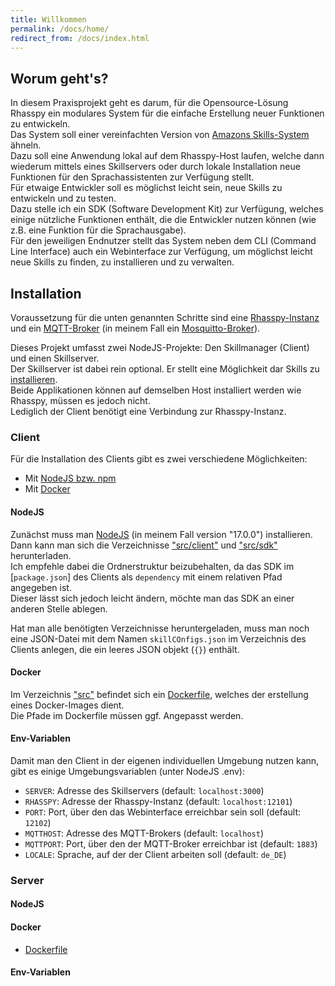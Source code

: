 ```yaml
---
title: Willkommen
permalink: /docs/home/
redirect_from: /docs/index.html
---
```


## Worum geht's?
In diesem Praxisprojekt geht es darum, für die Opensource-Lösung Rhasspy ein modulares System für die einfache Erstellung neuer Funktionen zu entwickeln.  
Das System soll einer vereinfachten Version von [Amazons Skills-System](https://www.amazon.de/b?ie=UTF8&node=10068460031) ähneln.  
Dazu soll eine Anwendung lokal auf dem Rhasspy-Host laufen, welche dann wiederum mittels eines Skillservers oder durch lokale Installation neue Funktionen für den Sprachassistenten zur Verfügung stellt.  
Für etwaige Entwickler soll es möglichst leicht sein, neue Skills zu entwickeln und zu testen.  
Dazu stelle ich ein SDK (Software Development Kit) zur Verfügung, welches einige nützliche Funktionen enthält, die die Entwickler nutzen können (wie z.B. eine Funktion für die Sprachausgabe).  
Für den jeweiligen Endnutzer stellt das System neben dem CLI (Command Line Interface) auch ein Webinterface zur Verfügung, um möglichst leicht neue Skills zu finden, zu installieren und zu verwalten.  

[//]: # (TODO links zu den jeweiligen genannten seiten einfügen)

## Installation
Voraussetzung für die unten genannten Schritte sind eine [Rhasspy-Instanz](https://rhasspy.readthedocs.io/en/latest/installation/) und ein [MQTT-Broker](https://mqtt.org/software/#servers-brokers) (in meinem Fall ein [Mosquitto-Broker](https://mosquitto.org/)).  
  
Dieses Projekt umfasst zwei NodeJS-Projekte: Den Skillmanager (Client) und einen Skillserver.  
Der Skillserver ist dabei rein optional. Er stellt eine Möglichkeit dar Skills zu [installieren](./client/skillmanager.md#online).  
Beide Applikationen können auf demselben Host installiert werden wie Rhasspy, müssen es jedoch nicht.  
Lediglich der Client benötigt eine Verbindung zur Rhasspy-Instanz.

### Client

Für die Installation des Clients gibt es zwei verschiedene Möglichkeiten: 
- Mit [NodeJS bzw. npm](#nodejs)
- Mit [Docker](#docker)


#### NodeJS
Zunächst muss man [NodeJS](https://nodejs.org/en/download/) (in meinem Fall version "17.0.0") installieren.  
Dann kann man sich die Verzeichnisse ["src/client"](https://github.com/fwehn/pp-voiceassistant/tree/main/src/client) und ["src/sdk"](https://github.com/fwehn/pp-voiceassistant/tree/main/src/sdk) herunterladen.  
Ich empfehle dabei die Ordnerstruktur beizubehalten, da das SDK im [``package.json``] des Clients als ``dependency`` mit einem relativen Pfad angegeben ist.  
Dieser lässt sich jedoch leicht ändern, möchte man das SDK an einer anderen Stelle ablegen.  

Hat man alle benötigten Verzeichnisse heruntergeladen, muss man noch eine JSON-Datei mit dem Namen ``skillCOnfigs.json`` im Verzeichnis des Clients anlegen, die ein leeres JSON objekt (``{}``) enthält.  

#### Docker
Im Verzeichnis ["src"](https://github.com/fwehn/pp-voiceassistant/tree/main/src) befindet sich ein [Dockerfile](https://github.com/fwehn/pp-voiceassistant/blob/main/src/Dockerfile), welches der erstellung eines Docker-Images dient.  
Die Pfade im Dockerfile müssen ggf. Angepasst werden.  

[//]: # (TODO anleitung zum erstellen eines images/containers verlinken/erstellen)

#### Env-Variablen

Damit man den Client in der eigenen individuellen Umgebung nutzen kann, gibt es einige Umgebungsvariablen (unter NodeJS .env):  

- ``SERVER``: Adresse des Skillservers (default: ``localhost:3000``)
- ``RHASSPY``: Adresse der Rhasspy-Instanz (default: ``localhost:12101``)
- ``PORT``: Port, über den das Webinterface erreichbar sein soll (default: ``12102``)
- ``MQTTHOST``: Adresse des MQTT-Brokers (default: ``localhost``)
- ``MQTTPORT``: Port, über den der MQTT-Broker erreichbar ist (default: ``1883``)
- ``LOCALE``: Sprache, auf der der Client arbeiten soll (default: ``de_DE``)

[//]: # (TODO link zu dotenv anleitung)
[//]: # (TODO beschreibungen verbessern)

### Server
#### NodeJS
#### Docker
- [Dockerfile](https://github.com/fwehn/pp-voiceassistant/blob/main/src/server/Dockerfile)
#### Env-Variablen



[//]: # (## Docker-Compose)